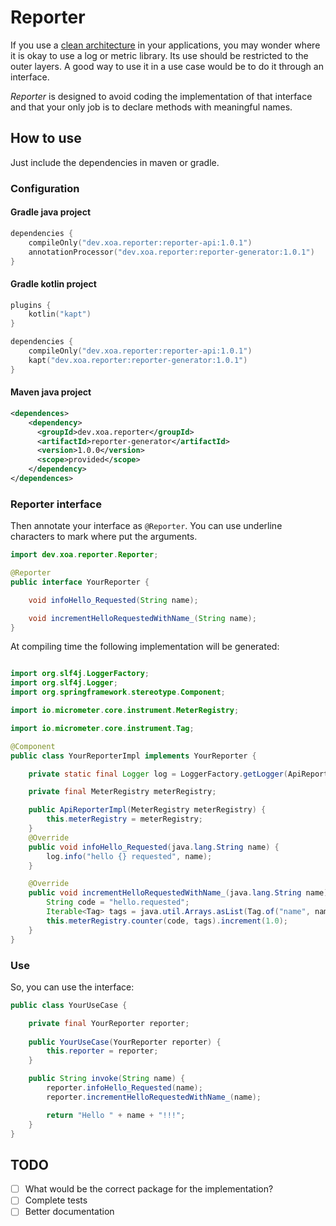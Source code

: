 # Reporter

If you use a [clean architecture](https://blog.cleancoder.com/uncle-bob/2012/08/13/the-clean-architecture.html) in your
applications, you may wonder where it is okay to use a log or metric library. Its use should be restricted to the outer
layers. A good way to use it in a use case would be to do it through an interface.

*Reporter* is designed to avoid coding the implementation of that interface and that your only job is to declare methods
with meaningful names.

## How to use

Just include the dependencies in maven or gradle.

### Configuration

#### Gradle java project

```kotlin
dependencies {
    compileOnly("dev.xoa.reporter:reporter-api:1.0.1")
    annotationProcessor("dev.xoa.reporter:reporter-generator:1.0.1")
}
```

#### Gradle kotlin project

```kotlin
plugins {
    kotlin("kapt")
}

dependencies {
    compileOnly("dev.xoa.reporter:reporter-api:1.0.1")
    kapt("dev.xoa.reporter:reporter-generator:1.0.1")
}
```

#### Maven java project

```xml
<dependences>
    <dependency>
      <groupId>dev.xoa.reporter</groupId>
      <artifactId>reporter-generator</artifactId>
      <version>1.0.0</version>
      <scope>provided</scope>
    </dependency>
</dependences>
```

### Reporter interface

Then annotate your interface as `@Reporter`. You can use underline characters to mark where put the
arguments.

```java
import dev.xoa.reporter.Reporter;

@Reporter
public interface YourReporter {

    void infoHello_Requested(String name);

    void incrementHelloRequestedWithName_(String name);
}
```

At compiling time the following implementation will be generated:

```java

import org.slf4j.LoggerFactory;
import org.slf4j.Logger;
import org.springframework.stereotype.Component;

import io.micrometer.core.instrument.MeterRegistry;

import io.micrometer.core.instrument.Tag;

@Component
public class YourReporterImpl implements YourReporter {

	private static final Logger log = LoggerFactory.getLogger(ApiReporterImpl.class);

	private final MeterRegistry meterRegistry;

	public ApiReporterImpl(MeterRegistry meterRegistry) {
		this.meterRegistry = meterRegistry;
	}
	@Override
	public void infoHello_Requested(java.lang.String name) {
		log.info("hello {} requested", name);
	}

	@Override
	public void incrementHelloRequestedWithName_(java.lang.String name) {
		String code = "hello.requested";
		Iterable<Tag> tags = java.util.Arrays.asList(Tag.of("name", name));
		this.meterRegistry.counter(code, tags).increment(1.0);
	}
}
```

### Use

So, you can use the interface:

```java
public class YourUseCase {

    private final YourReporter reporter;
    
    public YourUseCase(YourReporter reporter) {
        this.reporter = reporter;
    }

    public String invoke(String name) {
        reporter.infoHello_Requested(name);
        reporter.incrementHelloRequestedWithName_(name);

        return "Hello " + name + "!!!";
    }
}
```

## TODO

- [ ] What would be the correct package for the implementation?
- [ ] Complete tests
- [ ] Better documentation